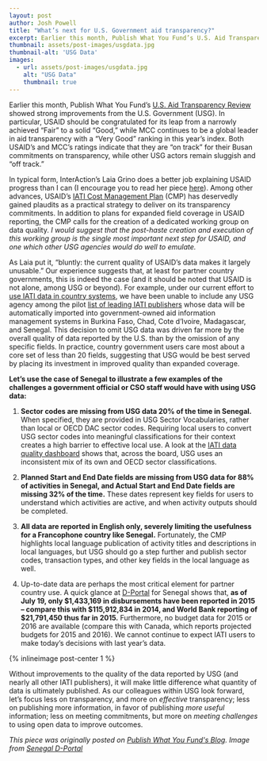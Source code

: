```yaml
---
layout: post
author: Josh Powell
title: "What’s next for U.S. Government aid transparency?"
excerpt: Earlier this month, Publish What You Fund’s U.S. Aid Transparency Review showed strong improvements from the U.S. Government (USG)....
thumbnail: assets/post-images/usgdata.jpg
thumbnail-alt: 'USG Data'
images:
  - url: assets/post-images/usgdata.jpg
    alt: "USG Data"
    thumbnail: true
---
```



Earlier this month, Publish What You Fund’s [U.S. Aid Transparency Review](http://roadto2015.org/us-review) showed strong improvements from the U.S. Government (USG). In particular, USAID should be congratulated for its leap from a narrowly achieved “Fair” to a solid “Good,” while MCC continues to be a global leader in aid transparency with a “Very Good” ranking in this year’s index. Both USAID’s and MCC’s ratings indicate that they are “on track” for their Busan commitments on transparency, while other USG actors remain sluggish and “off track.”

In typical form, InterAction’s Laia Grino does a better job explaining USAID progress than I can (I encourage you to read her piece [here](http://www.interaction.org/newsroom/blog/usaid-moving-aid-transparency)). Among other advances, USAID’s [IATI Cost Management Plan](http://www.interaction.org/newsroom/blog/usaid-moving-aid-transparency) (CMP) has deservedly gained plaudits as a practical strategy to deliver on its transparency commitments. In addition to plans for expanded field coverage in USAID reporting, the CMP calls for the creation of a dedicated working group on data quality. *I would suggest that the post-haste creation and execution of this working group is the single most important next step for USAID, and one which other USG agencies would do well to emulate.*

As Laia put it, “bluntly: the current quality of USAID’s data makes it largely unusable.” Our experience suggests that, at least for partner country governments, this is indeed the case (and it should be noted that USAID is not alone, among USG or beyond). For example, under our current effort to [use IATI data in country systems](http://www.developmentgateway.org/2015/01/27/ensuring-data-works-where-it-counts-iati-and-country-systems/), we have been unable to include any USG agency among the pilot [list of leading IATI publishers](http://www.developmentgateway.org/2015/03/12/iati-and-country-systems-data-evaluation-results/) whose data will be automatically imported into government-owned aid information management systems in Burkina Faso, Chad, Cote d’Ivoire, Madagascar, and Senegal. This decision to omit USG data was driven far more by the overall quality of data reported by the U.S. than by the omission of any specific fields. In practice, country government users care most about a core set of less than 20 fields, suggesting that USG would be best served by placing its investment in improved quality than expanded coverage.

**Let’s use the case of Senegal to illustrate a few examples of the challenges a government official or CSO staff would have with using USG data:**

1) **Sector codes are missing from USG data 20% of the time in Senegal.** When specified, they are provided in USG Sector Vocabularies, rather than local or OECD DAC sector codes. Requiring local users to convert USG sector codes into meaningful classifications for their context creates a high barrier to effective local use. A look at the [IATI data quality dashboard](http://dashboard.iatistandard.org/publisher/unitedstates.html) shows that, across the board, USG uses an inconsistent mix of its own and OECD sector classifications.

2) **Planned Start and End Date fields are missing from USG data for 88% of activities in Senegal, and Actual Start and End Date fields are missing 32% of the time.** These dates represent key fields for users to understand which activities are active, and when activity outputs should be completed.

3) **All data are reported in English only, severely limiting the usefulness for a Francophone country like Senegal.** Fortunately, the CMP highlights local language publication of activity titles and descriptions in local languages, but USG should go a step further and publish sector codes, transaction types, and other key fields in the local language as well.

4) Up-to-date data are perhaps the most critical element for partner country use. A quick glance at [D-Portal](http://www.d-portal.org/ctrack.html?country=SN&tongue=eng#view=donors&year=2014) for Senegal shows that, **as of July 19, only $1,433,169 in disbursements have been reported in 2015 – compare this with $115,912,834 in 2014, and World Bank reporting of $21,791,450 thus far in 2015.** Furthermore, no budget data for 2015 or 2016 are available (compare this with Canada, which reports projected budgets for 2015 and 2016). We cannot continue to expect IATI users to make today’s decisions with last year’s data.

{% inlineimage post-center 1 %}

Without improvements to the quality of the data reported by USG (and nearly all other IATI publishers), it will make little difference what quantity of data is ultimately published. As our colleagues within USG look forward, let’s focus less on transparency, and more on *effective* transparency; less on publishing more information, in favor of publishing *more useful* information; less on meeting commitments, but more on *meeting challenges* to using open data to improve outcomes.


*This piece was originally posted on [Publish What You Fund's Blog](http://www.publishwhatyoufund.org/updates/by-country/us/whats-next-u-s-government-aid-transparency-data-quality-data-use/). Image from [Senegal D-Portal](http://www.d-portal.org/ctrack.html?country=SN&tongue=eng#view=donors&year=2014)*
